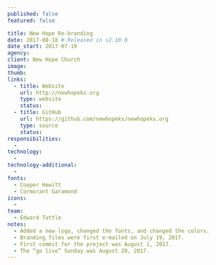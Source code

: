 ```yaml
---
published: false
featured: false

title: New Hope Re-branding
date: 2017-08-18 # Released in v2.10.0
date_start: 2017-07-19
agency:
client: New Hope Church
image:
thumb:
links:
  - title: Website
    url: http://newhopeks.org
    type: website
    status:
  - title: GitHub
    url: https://github.com/newhopeks/newhopeks.org
    type: source
    status:
responsibilities:
  -
technology:
  -
technology-additional:
  -
fonts:
  - Cooper Hewitt
  - Cormorant Garamond
icons:
  -
team:
  - Edward Tuttle
notes:
  - Added a new logo, changed the fonts, and changed the colors.
  - Branding files were first e-mailed on July 19, 2017.
  - First commit for the project was August 1, 2017.
  - The “go live” Sunday was August 20, 2017.
---
```

